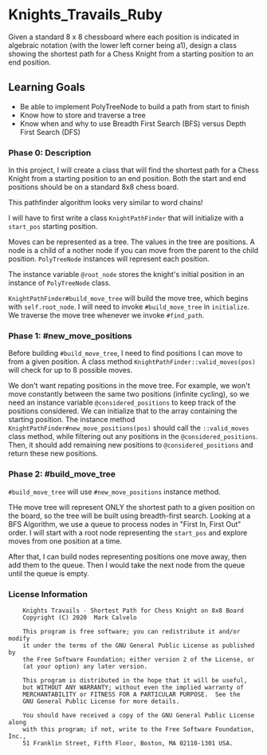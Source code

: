 # Knights_Travails_Ruby
Given a standard 8 x 8 chessboard where each position is indicated in algebraic notation (with the lower left corner being a1), design a class showing the shortest path for a Chess Knight from a starting position to an end position.

## Learning Goals
* Be able to implement PolyTreeNode to build a path from start to finish
* Know how to store and traverse a tree
* Know when and why to use Breadth First Search (BFS) versus Depth First Search (DFS)

### Phase 0: Description
In this project, I will create a class that will find the shortest path for a Chess Knight from a starting position to an end position. Both the start and end positions should be on a standard 8x8 chess board.

This pathfinder algorithm looks very similar to word chains!

I will have to first write a class ```KnightPathFinder``` that will initialize with a ```start_pos``` starting position.

Moves can be represented as a tree. The values in the tree are positions. A node is a child of a nother node if you can move from the parent to the child position. ```PolyTreeNode``` instances will represent each position.

The instance variable ```@root_node``` stores the knight's initial position in an instance of ```PolyTreeNode``` class.

```KnightPathFinder#build_move_tree``` will build the move tree, which begins with ```self.root_node```. I will need to invoke ```#build_move_tree``` in ```initialize```. We traverse the move tree whenever we invoke ```#find_path```.

### Phase 1: #new_move_positions
Before building ```#build_move_tree```, I need to find positions I can move to from a given position. A class method ```KnightPathFinder::valid_moves(pos)``` will check for up to 8 possible moves.

We don't want repating positions in the move tree. For example, we won't move constantly between the same two positions (infinite cycling), so we need an instance variable ```@considered_positions``` to keep track of the positions considered. We can initialize that to the array containing the starting position. The instance method ```KnightPathFinder#new_move_positions(pos)``` should call the ```::valid_moves``` class method, while filtering out any positions in the ```@considered_positions```. Then, it should add remaining new positions to ```@considered_positions``` and return these new positions.

### Phase 2: #build_move_tree
```#build_move_tree``` will use ```#new_move_positions``` instance method.

THe move tree will represent ONLY the shortest path to a given position on the board, so the tree will be built using breadth-first search. Looking at a BFS Algorithm, we use a queue to process nodes in "First In, First Out" order. I will start with a root node representing the ```start_pos``` and explore moves from one position at a time.

After that, I can build nodes representing positions one move away, then add them to the queue. Then I would take the next node from the queue until the queue is empty.

### License Information

```
    Knights Travails - Shortest Path for Chess Knight on 8x8 Board
    Copyright (C) 2020  Mark Calvelo

    This program is free software; you can redistribute it and/or modify
    it under the terms of the GNU General Public License as published by
    the Free Software Foundation; either version 2 of the License, or
    (at your option) any later version.

    This program is distributed in the hope that it will be useful,
    but WITHOUT ANY WARRANTY; without even the implied warranty of
    MERCHANTABILITY or FITNESS FOR A PARTICULAR PURPOSE.  See the
    GNU General Public License for more details.

    You should have received a copy of the GNU General Public License along
    with this program; if not, write to the Free Software Foundation, Inc.,
    51 Franklin Street, Fifth Floor, Boston, MA 02110-1301 USA.
```